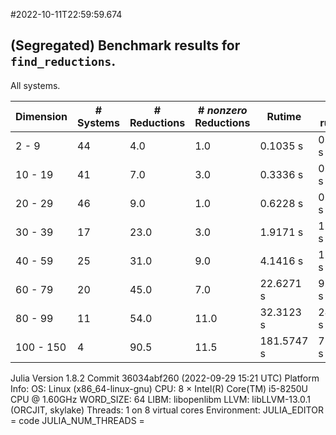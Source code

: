 #2022-10-11T22:59:59.674

## (Segregated) Benchmark results for `find_reductions`.
All systems.


| Dimension | # Systems | # Reductions | # *nonzero* Reductions | Rutime | Min runtime | Max runtime |
| --------- | --------- | ------------ | ---------------------- |------- | ----------- | ----------- |
| 2 - 9 | 44| 4.0| 1.0| 0.1035 s| 0.0014 s| 0.3022 s|
| 10 - 19 | 41| 7.0| 3.0| 0.3336 s| 0.0147 s| 1.0809 s|
| 20 - 29 | 46| 9.0| 1.0| 0.6228 s| 0.0888 s| 1.6422 s|
| 30 - 39 | 17| 23.0| 3.0| 1.9171 s| 1.1549 s| 5.4313 s|
| 40 - 59 | 25| 31.0| 9.0| 4.1416 s| 1.4771 s| 17.2603 s|
| 60 - 79 | 20| 45.0| 7.0| 22.6271 s| 9.4807 s| 1239.5072 s|
| 80 - 99 | 11| 54.0| 11.0| 32.3123 s| 24.4389 s| 327.6529 s|
| 100 - 150 | 4| 90.5| 11.5| 181.5747 s| 73.608 s| 247.0364 s|

Julia Version 1.8.2
Commit 36034abf260 (2022-09-29 15:21 UTC)
Platform Info:
  OS: Linux (x86_64-linux-gnu)
  CPU: 8 × Intel(R) Core(TM) i5-8250U CPU @ 1.60GHz
  WORD_SIZE: 64
  LIBM: libopenlibm
  LLVM: libLLVM-13.0.1 (ORCJIT, skylake)
  Threads: 1 on 8 virtual cores
Environment:
  JULIA_EDITOR = code
  JULIA_NUM_THREADS = 

